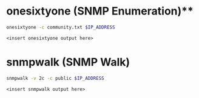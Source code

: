 # onesixtyone (SNMP Enumeration)**
```bash
onesixtyone -c community.txt $IP_ADDRESS
```
```
<insert onesixtyone output here>
```
# snmpwalk (SNMP Walk)
```bash
snmpwalk -v 2c -c public $IP_ADDRESS
```
```
<insert snmpwalk output here>
```
